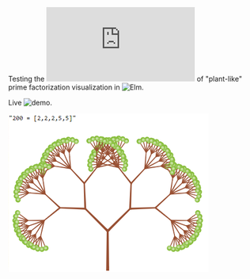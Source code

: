 
Testing the ![idea](http://blog.ruslans.com/2013/08/growing-prime-factorization-plants.html) of "plant-like" prime factorization visualization in ![Elm](http://elm-lang.org/).

Live ![demo](http://www.ruslans.com/elm-prime-trees).

![](screenshot.png)